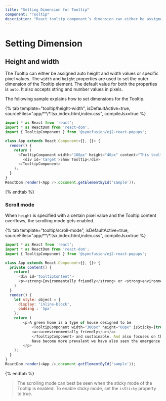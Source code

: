 ```yaml
---
title: "Setting Dimension for Tooltip"
component: "Tooltip"
description: "React tooltip component’s dimension can either be assigned auto height and width values or specific pixel values."
---
```


# Setting Dimension

## Height and width

The Tooltip can either be assigned auto height and width values or specific pixel values. The `width` and `height` properties are used to
 set the outer dimension of the Tooltip element. The default value for both the properties is `auto`.
  It also accepts string and number values in pixels.

The following sample explains how to set dimensions for the Tooltip.

{% tab template="tooltip/height-width", isDefaultActive=true, sourceFiles="app/**/*.tsx,index.html,index.css", compileJsx=true %}

```javascript
import * as React from 'react';
import * as ReactDom from 'react-dom';
import { TooltipComponent } from '@syncfusion/ej2-react-popups';

class App extends React.Component<{}, {}> {
  render() {
    return (
      <TooltipComponent width="180px" height="40px" content="This tooltip has 180px width and 40px height">
        <div id='target'>Show Tooltip</div>
      </TooltipComponent>
    );
  }
}
ReactDom.render(<App />,document.getElementById('sample'));

```

{% endtab %}

### Scroll mode

When `height` is specified with a certain pixel value and the Tooltip content overflows, the scrolling mode gets enabled.

{% tab template="tooltip/scroll-mode", isDefaultActive=true, sourceFiles="app/**/*.tsx,index.html,index.css", compileJsx=true %}

```javascript
import * as React from 'react';
import * as ReactDom from 'react-dom';
import { TooltipComponent } from '@syncfusion/ej2-react-popups';

class App extends React.Component<{}, {}> {
  private content() {
    return(
      <div id='tooltipContent'>
      <p><strong>Environmentally friendly</strong> or <strong>environment-friendly</strong>, <i>(also referred to as eco-friendly, nature-friendly, and green)</i> are marketing and sustainability terms referring to goods and services, laws, guidelines and policies that inflict reduced, minimal, or no harm upon ecosystems or the environment.</p></div>
    )
  }
  render() {
    let style: object = {
      display: 'inline-block',
      padding : '5px'
    };
    return (
        <p>A green home is a type of house designed to be
            <TooltipComponent width="300px" height="60px" isSticky={true} content={this.content} style={style}>
            <a><u>environmentally friendly</u></a>
            </TooltipComponent> and sustainable. And also focuses on the efficient use of "energy, water, and building materials." As green homes
            have become more prevalent we have also seen the emergence of green affordable housing.
        </p>
    );
  }
}
ReactDom.render(<App />,document.getElementById('sample'));
```

{% endtab %}

> The scrolling mode can best be seen when the sticky mode of the Tooltip is enabled. To enable sticky mode, set the `isSticky` property to true.
